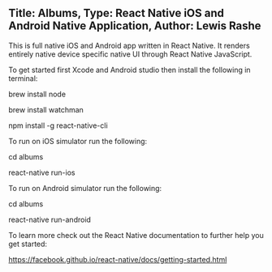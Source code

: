 Title: Albums, Type: React Native iOS and Android Native Application, Author: Lewis Rashe
----------
This is full native iOS and Android app written in React Native. It renders entirely native device specific native UI through React Native JavaScript.



To get started first Xcode and Android studio then install the following in terminal:

brew install node

brew install watchman

npm install -g react-native-cli


To run on iOS simulator run the following:

cd albums

react-native run-ios


To run on Android simulator run the following:

cd albums

react-native run-android


To learn more check out the React Native documentation to further help you get started:

https://facebook.github.io/react-native/docs/getting-started.html


